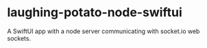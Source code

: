 # laughing-potato-node-swiftui
A SwiftUI app with a node server communicating with socket.io web sockets.
